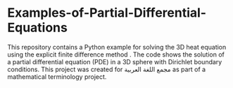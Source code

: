 # Examples-of-Partial-Differential-Equations
This repository contains a Python example for solving the 3D heat equation using the explicit finite difference method . The code shows the solution of a partial differential equation (PDE) in a 3D sphere with Dirichlet boundary conditions.  This project was created for مجمع اللغة العربية as part of a mathematical terminology project.
